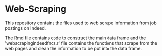 # Web-Scraping
This repository contains the files used to web scrape information from job postings on Indeed. 

The Rmd file contains code to construct the main data frame and the 'webscrapingindeedfncs.r' file contains the functions that scrape from the web pages
and clean the information to be put into the data frame. 
